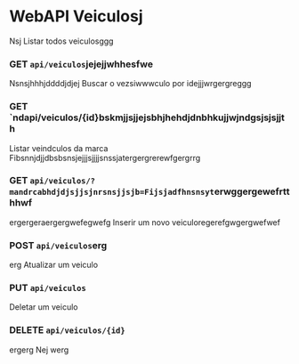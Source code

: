 # WebAPI Veiculosj
 Nsj
Listar todos veiculosggg
### GET `api/veiculos`jejejjwhhesfwe
Nsnsjhhhjddddjdjej
Buscar o vezsiwwwculo por idejjjwrgergreggg
### GET `ndapi/veiculos/{id}bskmjjsjjejsbhjhehdjdnbhkujjwjndgsjsjsjjth
Listar veindculos da marca Fibsnnjdjjdbsbsnsjejjjsjjjjsnssjatergergrerewfgergrrg
### GET `api/veiculos/?mandrcabhdjdjsjjsjnrsnsjjsjb=Fijsjadfhnsnsyt`erwggergewefrtthhwf
ergergeraergergwefegwefg
Inserir um novo veiculoregerefgwgergwefwef
### POST `api/veiculos`erg
erg
Atualizar um veiculo
### PUT `api/veiculos`

Deletar um veiculo
### DELETE `api/veiculos/{id}`
ergerg
Nej
werg

